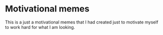 # Motivational memes
This is a just a motivational memes that I had created just to motivate myself to work hard for what I am looking.
